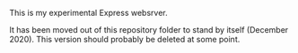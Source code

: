 This is my experimental Express websrver.

It has been moved out of this repository folder to stand by itself (December 2020).
This version should probably be deleted at some point.
